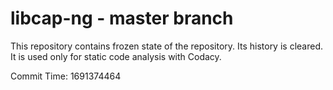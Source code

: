 # libcap-ng - master branch

This repository contains frozen state of the repository.
Its history is cleared. It is used only for static code
analysis with Codacy.

Commit Time: 1691374464
